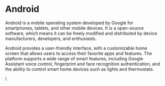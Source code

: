 # Android

Android is a mobile operating system developed by Google for smartphones, tablets, and other mobile devices. It is a open-source software, which means it can be freely modified and distributed by device manufacturers, developers, and enthusiasts.

Android provides a user-friendly interface, with a customizable home screen that allows users to access their favorite apps and features. The platform supports a wide range of smart features, including Google Assistant voice control, fingerprint and face recognition authentication, and the ability to control smart home devices such as lights and thermostats.

\
